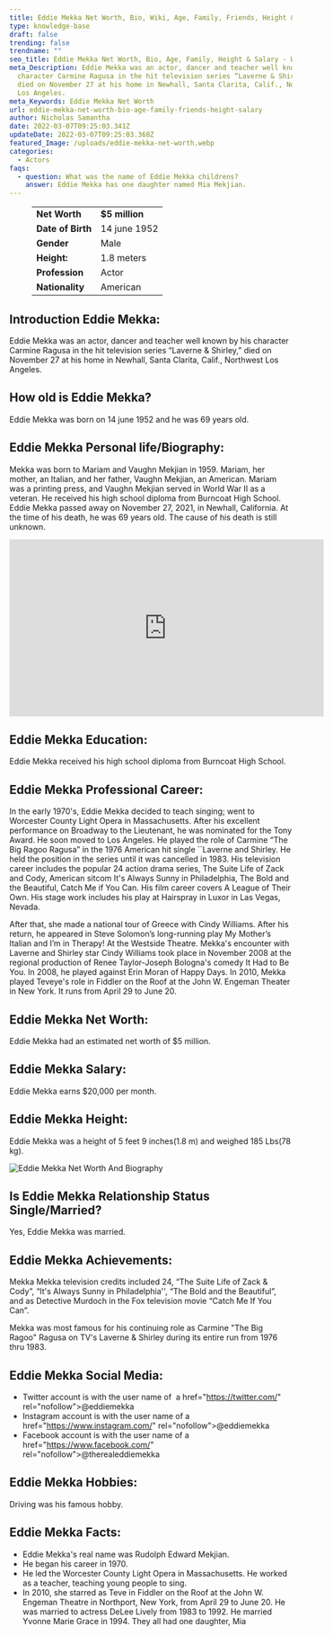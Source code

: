 ```yaml
---
title: Eddie Mekka Net Worth, Bio, Wiki, Age, Family, Friends, Height & Salary
type: knowledge-base
draft: false
trending: false
trendname: ""
seo_title: Eddie Mekka Net Worth, Bio, Age, Family, Height & Salary - WorthKnow
meta_Description: Eddie Mekka was an actor, dancer and teacher well known by his
  character Carmine Ragusa in the hit television series “Laverne & Shirley,”
  died on November 27 at his home in Newhall, Santa Clarita, Calif., Northwest
  Los Angeles.
meta_Keywords: Eddie Mekka Net Worth
url: eddie-mekka-net-worth-bio-age-family-friends-height-salary
author: Nicholas Samantha
date: 2022-03-07T09:25:03.341Z
updateDate: 2022-03-07T09:25:03.368Z
featured_Image: /uploads/eddie-mekka-net-worth.webp
categories:
  - Actors
faqs:
  - question: What was the name of Eddie Mekka childrens?
    answer: Eddie Mekka has one daughter named Mia Mekjian.
---
```

<figure class="wp-block-table is-style-stripes">
  <table>
    <tbody>
      <tr>
        <td>
          <strong>Net Worth</strong>
        </td>
        <td>
          <strong>$5 million</strong>
        </td>
      </tr>
      <tr>
        <td>
          <strong>Date of Birth</strong>
        </td>
        <td>14 june 1952</td>
      </tr>
      <tr>
        <td>
          <strong>Gender</strong>
        </td>
        <td>Male</td>
      </tr>
      <tr>
        <td>
          <strong>Height:</strong>
        </td>
        <td>1.8 meters</td>
      </tr>
      <tr>
        <td>
          <strong>Profession</strong>
        </td>
        <td>Actor</td>
      </tr>
      <tr>
        <td>
          <strong>Nationality</strong>
        </td>
        <td>American</td>
      </tr>
    </tbody>
  </table>
</figure>

## Introduction Eddie Mekka:

Eddie Mekka was an actor, dancer and teacher well known by his character Carmine Ragusa in the hit television series “Laverne & Shirley,” died on November 27 at his home in Newhall, Santa Clarita, Calif., Northwest Los Angeles.

## How old is Eddie Mekka?

Eddie Mekka was born on 14 june 1952 and he was 69 years old.

## Eddie Mekka Personal life/Biography:

Mekka was born to Mariam and Vaughn Mekjian in 1959. Mariam, her mother, an Italian, and her father, Vaughn Mekjian, an American. Mariam was a printing press, and Vaughn Mekjian served in World War II as a veteran. He received his high school diploma from Burncoat High School. Eddie Mekka passed away on November 27, 2021, in Newhall, California. At the time of his death, he was 69 years old. The cause of his death is still unknown.

<iframe width="560" height="315" src="https://www.youtube.com/embed/jNQaTZ6TO98" title="YouTube video player" frameborder="0" allow="accelerometer; autoplay; clipboard-write; encrypted-media; gyroscope; picture-in-picture" allowfullscreen></iframe>

## Eddie Mekka Education:

Eddie Mekka received his high school diploma from Burncoat High School.

## Eddie Mekka Professional Career:

In the early 1970's, Eddie Mekka decided to teach singing; went to Worcester County Light Opera in Massachusetts. After his excellent performance on Broadway to the Lieutenant, he was nominated for the Tony Award. He soon moved to Los Angeles. He played the role of Carmine “The Big Ragoo Ragusa” in the 1976 American hit single \`\`Laverne and Shirley.  He held the position in the series until it was cancelled in 1983. His television career includes the popular 24 action drama series, The Suite Life of Zack and Cody, American sitcom It's Always Sunny in Philadelphia, The Bold and the Beautiful, Catch Me if You Can. His film career covers A League of Their Own. His stage work includes his play at Hairspray in Luxor in Las Vegas, Nevada. 

After that, she made a national tour of Greece with Cindy Williams. After his return, he appeared in Steve Solomon’s long-running play My Mother’s Italian and I’m in Therapy! At the Westside Theatre. Mekka's encounter with Laverne and Shirley star Cindy Williams took place in November 2008 at the regional production of Renee Taylor-Joseph Bologna's comedy It Had to Be You. In 2008, he played against Erin Moran of Happy Days. In 2010, Mekka played Teveye's role in Fiddler on the Roof at the John W. Engeman Theater in New York. It runs from April 29 to June 20.

## Eddie Mekka Net Worth:

Eddie Mekka had an estimated net worth of $5 million.

## Eddie Mekka Salary:

Eddie Mekka earns $20,000 per month.

## Eddie Mekka Height:

Eddie Mekka was a height of 5 feet 9 inches(1.8 m) and weighed 185 Lbs(78 kg).

![Eddie Mekka Net Worth And Biography](/uploads/eddie-mekka-.webp)

## Is Eddie Mekka Relationship Status Single/Married?

Yes, Eddie Mekka was married.

## Eddie Mekka Achievements:

Mekka Mekka television credits included 24, “The Suite Life of Zack & Cody”, “It's Always Sunny in Philadelphia'', “The Bold and the Beautiful”, and as Detective Murdoch in the Fox television movie “Catch Me If You Can”.

Mekka was most famous for his continuing role as Carmine "The Big Ragoo" Ragusa on TV's Laverne & Shirley during its entire run from 1976 thru 1983.

## Eddie Mekka Social Media:

* Twitter account is with the user name of  a href="[](https://bbquing.com/)https://twitter.com/" rel="nofollow">@eddiemekka</a>
* Instagram account is with the user name of a href="[](https://bbquing.com/)https://www.instagram.com/" rel="nofollow">@eddiemekka</a>
* Facebook account is with the user name of a href="[](https://bbquing.com/)https://www.facebook.com/" rel="nofollow">@therealeddiemekka</a>

## Eddie Mekka Hobbies:

Driving was his famous hobby.

## Eddie Mekka Facts:

* Eddie Mekka's real name was Rudolph Edward Mekjian. 
* He began his career in 1970. 
* He led the Worcester County Light Opera in Massachusetts. He worked as a teacher, teaching young people to sing. 
* In 2010, she starred as Teve in Fiddler on the Roof at the John W. Engeman Theatre in Northport, New York, from April 29 to June 20. He was married to actress DeLee Lively from 1983 to 1992. He married Yvonne Marie Grace in 1994. They all had one daughter, Mia